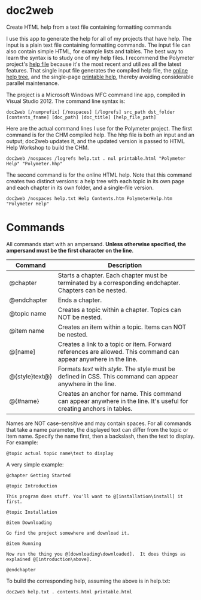# doc2web
Create HTML help from a text file containing formatting commands

I use this app to generate the help for all of my projects that have help. The input is a plain text file containing formatting commands. The input file can also contain simple HTML, for example lists and tables. The best way to learn the syntax is to study one of my help files. I recommend the Polymeter project's [help file](https://github.com/victimofleisure/Polymeter/blob/main/docs/Help/help.txt) because it's the most recent and utilizes all the latest features. That single input file generates the compiled help file, the [online help tree](https://victimofleisure.github.io/Polymeter/helpframe.html), and the single-page [printable help](https://victimofleisure.github.io/Polymeter/Help/printable/PolymeterHelp.htm), thereby avoiding considerable parallel maintenance.

The project is a Microsoft Windows MFC command line app, compiled in Visual Studio 2012. The command line syntax is:
```
doc2web [/numprefix] [/nospaces] [/logrefs] src_path dst_folder [contents_fname] [doc_path] [doc_title] [help_file_path]
```
Here are the actual command lines I use for the Polymeter project. The first command is for the CHM compiled help. The hhp file is both an input and an output; doc2web updates it, and the updated version is passed to HTML Help Workshop to build the CHM.
```
doc2web /nospaces /logrefs help.txt . nul printable.html "Polymeter Help" "Polymeter.hhp"
```
The second command is for the online HTML help. Note that this command creates two distinct versions: a help tree with each topic in its own page and each chapter in its own folder, and a single-file version.
```
doc2web /nospaces help.txt Help Contents.htm PolymeterHelp.htm "Polymeter Help"
```
# Commands

All commands start with an ampersand. **Unless otherwise specified, the ampersand must be the first character on the line**.

|Command|Description|
|-------|-----------|
|@chapter|Starts a chapter. Each chapter must be terminated by a corresponding endchapter. Chapters can be nested.|
|@endchapter|Ends a chapter.|
|@topic name|Creates a topic within a chapter. Topics can NOT be nested.|
|@item name|Creates an item within a topic. Items can NOT be nested.|
|@[name]|Creates a link to a topic or item. Forward references are allowed. This command can appear anywhere in the line.|
|@{style}text@}|Formats *text* with *style*. The style must be defined in CSS. This command can appear anywhere in the line.|
|@{#name}|Creates an anchor for name. This command can appear anywhere in the line. It's useful for creating anchors in tables.|

Names are NOT case-sensitive and may contain spaces. For all commands that take a name parameter, the displayed text can differ from the topic or item name. Specify the name first, then a backslash, then the text to display. For example:
```
@topic actual topic name\text to display
```

A very simple example:
```
@chapter Getting Started

@topic Introduction

This program does stuff. You'll want to @[installation\install] it first.

@topic Installation

@item Downloading

Go find the project somewhere and download it.

@item Running

Now run the thing you @[downloading\downloaded].  It does things as explained @[introduction\above].

@endchapter
```

To build the corresponding help, assuming the above is in help.txt:
```
doc2web help.txt . contents.html printable.html
```
